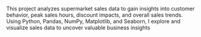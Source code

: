 This project analyzes supermarket sales data to gain insights into customer behavior, peak sales hours, discount impacts, and overall sales trends. Using Python, Pandas, NumPy, Matplotlib, and Seaborn, I explore and visualize sales data to uncover valuable business insights

